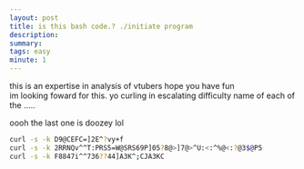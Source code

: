 ```yaml
---
layout: post
title: is this bash code.? ./initiate program
description: 
summary: 
tags: easy
minute: 1
---
```


this is an expertise in analysis of vtubers hope you have fun  
im looking foward for this. yo 
curling 
in escalating difficulty 
name of each of the ..... 

oooh the last one is doozey lol

``` bash 
curl -s -k D9@CEFC=]2E^?vy+f 
curl -s -k 2RRNQv^^T:PRS5=W@SRS69P]05?8@>]7@>^U:<:^%@<:?@3$@P5
curl -s -k F8847i^^736??44]A3K^;CJA3KC 
```
 